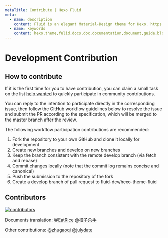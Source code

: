 ```yaml
---
metaTitle: Contribute | Hexo Fluid
meta:
  - name: description
    content: Fluid is an elegant Material-Design theme for Hexo. https://github.com/fluid-dev/hexo-theme-fluid
  - name: keywords
    content: hexo,theme,fulid,docs,doc,documentation,document,guide,blog,post,article
---
```


# Development Contribution

## How to contribute

If it is the first time for you to have contribution, you can claim a small task on the list [help wanted](https://github.com/fluid-dev/hexo-theme-fluid/issues?q=is%3Aopen+is%3Aissue+label%3A%22help+wanted%22) to quickly participate in community contributions.

You can reply to the intention to participate directly in the corresponding issue, then follow the GitHub workflow guidelines below to resolve the issue and submit the PR according to the specification, which will be merged to the master branch after the review.


The following workflow participation contributions are recommended:
1. Fork the repository to your own GitHub and clone it locally for development
2. Create new branches and develop on new branches
3. Keep the branch consistent with the remote develop branch (via fetch and rebase)
4. Commit changes locally (note that the commit log remains concise and canonical)
5. Push the submission to the repository of the fork
6. Create a develop branch of pull request to fluid-dev/hexo-theme-fluid


## Contributors

[![contributors](https://opencollective.com/hexo-theme-fluid/contributors.svg?width=890&button=false)](https://github.com/fluid-dev/hexo-theme-fluid/graphs/contributors)

Documents translation: [@EatRice](https://eatrice.top/) [@橙子杀手](https://ruru.eatrice.top)

Other contributions: [@zhugaoqi](https://github.com/zhugaoqi) [@julydate](https://github.com/julydate)
